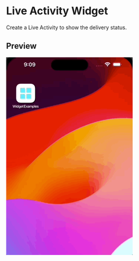 # Live Activity Widget

Create a Live Activity to show the delivery status.

## Preview

![Live Activity Widget](../../.resources/Recordings/LiveActivityWidget.gif)
